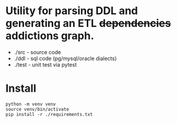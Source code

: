 # Utility for parsing DDL and generating an ETL ~~dependencies~~ addictions graph.

* ./src - source code
* ./ddl - sql code (pg/mysql/oracle dialects)
* ./test - unit test via pytest


# Install
```python4
python -m venv venv
source venv/bin/activate
pip install -r ./requirements.txt
```